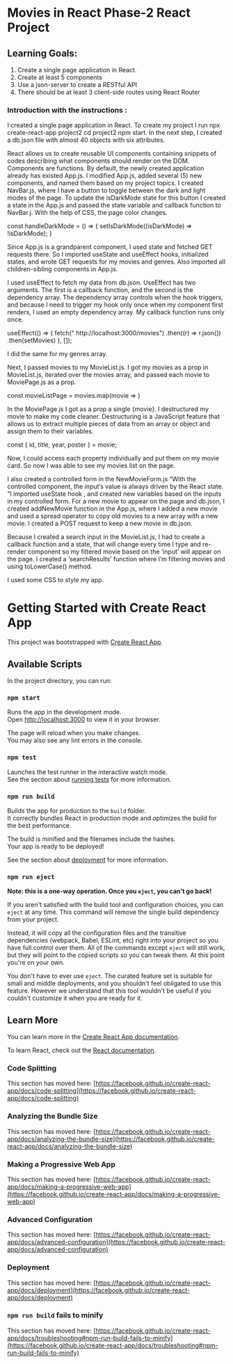 # Movies in React Phase-2 React Project 

## Learning Goals:

1.	Create a single page application in React. 
2.	Create at least 5 components
3.	Use a json-server to create a RESTful API
4.	There should be at least 3 client-side routes using React Router

### Introduction with the instructions :
I created a single page application in React. To create my project I run npx create-react-app project2
cd project2
npm start.
In the next step, I created a db.json file with almost 40 objects with six attributes.

React allows us to create reusable UI components containing snippets of codes describing what components should render on the DOM. Components are functions. By default, the newly created application already has existed App.js. I modified App.js, added several (5) new components, and named them based on my project topics. 
I created NavBar.js, where I have a button to toggle between the dark and light modes of the page. To update the isDarkMode state for this button I created a state in the App.js and passed the state variable and callback function to NavBar.j. With the help of CSS, the page color changes. 

  const handleDarkMode = () => {
    setIsDarkMode((isDarkMode) => !isDarkMode);
  }

<NavBar isDarkMode={isDarkMode} handleDarkMode={handleDarkMode} />


Since App.js is a grandparent component, I used state and fetched GET requests there. So I imported useState and useEffect hooks, initialized states, and wrote GET requests for my movies and genres. 
Also imported all children-sibling components in App.js.


I used useEffect to fetch my data from db.json. UseEffect has two arguments. The first is a callback function, and the second is the dependency array. The dependency array controls when the hook triggers, and because I need to trigger my hook only once when my component first renders, I used an empty dependency array. My callback function runs only once. 

 useEffect(() => {
    fetch(" http://localhost:3000/movies")
      .then((r) => r.json())
      .then(setMovies)
  }, []);

 I did the same for my genres array.

Next, I passed movies to my MovieList.js. I got my movies as a prop in MovieList.js, iterated over the movies array, and passed each movie to MoviePage.js as a prop. 

const movieListPage = movies.map(movie =>
	<MoviePage movie={movie} key={movie.id} />
)


In the MoviePage.js I got as a prop a single {movie}. I destructured my movie to make my code cleaner. Destructuring is a JavaScript feature that allows us to extract multiple pieces of data from an array or object and assign them to their variables.

const { id, title, year, poster } = movie;

Now, I could access each property individually and put them on my movie card.
So now I was able to see my movies list on the page. 

I also created a controlled form in the NewMovieForm.js 
“With the controlled component, the input’s value is always driven by the React state. “I imported useState hook , and created new variables based on the inputs in my controlled form. For a new movie to appear on the page and db.json, I created addNewMovie function in the App.js, where I added a new movie and used a spread operator to copy old movies to a new array with a new movie. I created a POST request to keep a new movie in db.json.
 
Because I created a search input in the MovieList.js, I had to create a callback function and a state, that will change every time I type and re-render component so my filtered movie based on the ‘input’ will appear on the page. I created a ‘searchResults’ function where I’m filtering movies and using toLowerCase() method. 



I used some CSS to style my app.


# Getting Started with Create React App




This project was bootstrapped with [Create React App](https://github.com/facebook/create-react-app).

## Available Scripts

In the project directory, you can run:

### `npm start`

Runs the app in the development mode.\
Open [http://localhost:3000](http://localhost:3000) to view it in your browser.

The page will reload when you make changes.\
You may also see any lint errors in the console.

### `npm test`

Launches the test runner in the interactive watch mode.\
See the section about [running tests](https://facebook.github.io/create-react-app/docs/running-tests) for more information.

### `npm run build`

Builds the app for production to the `build` folder.\
It correctly bundles React in production mode and optimizes the build for the best performance.

The build is minified and the filenames include the hashes.\
Your app is ready to be deployed!

See the section about [deployment](https://facebook.github.io/create-react-app/docs/deployment) for more information.

### `npm run eject`

**Note: this is a one-way operation. Once you `eject`, you can't go back!**

If you aren't satisfied with the build tool and configuration choices, you can `eject` at any time. This command will remove the single build dependency from your project.

Instead, it will copy all the configuration files and the transitive dependencies (webpack, Babel, ESLint, etc) right into your project so you have full control over them. All of the commands except `eject` will still work, but they will point to the copied scripts so you can tweak them. At this point you're on your own.

You don't have to ever use `eject`. The curated feature set is suitable for small and middle deployments, and you shouldn't feel obligated to use this feature. However we understand that this tool wouldn't be useful if you couldn't customize it when you are ready for it.

## Learn More

You can learn more in the [Create React App documentation](https://facebook.github.io/create-react-app/docs/getting-started).

To learn React, check out the [React documentation](https://reactjs.org/).

### Code Splitting

This section has moved here: [https://facebook.github.io/create-react-app/docs/code-splitting](https://facebook.github.io/create-react-app/docs/code-splitting)

### Analyzing the Bundle Size

This section has moved here: [https://facebook.github.io/create-react-app/docs/analyzing-the-bundle-size](https://facebook.github.io/create-react-app/docs/analyzing-the-bundle-size)

### Making a Progressive Web App

This section has moved here: [https://facebook.github.io/create-react-app/docs/making-a-progressive-web-app](https://facebook.github.io/create-react-app/docs/making-a-progressive-web-app)

### Advanced Configuration

This section has moved here: [https://facebook.github.io/create-react-app/docs/advanced-configuration](https://facebook.github.io/create-react-app/docs/advanced-configuration)

### Deployment

This section has moved here: [https://facebook.github.io/create-react-app/docs/deployment](https://facebook.github.io/create-react-app/docs/deployment)

### `npm run build` fails to minify

This section has moved here: [https://facebook.github.io/create-react-app/docs/troubleshooting#npm-run-build-fails-to-minify](https://facebook.github.io/create-react-app/docs/troubleshooting#npm-run-build-fails-to-minify)
